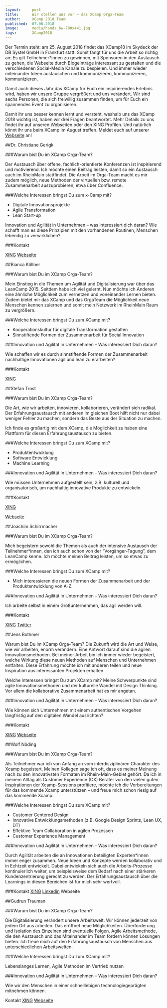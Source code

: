 ```yaml
---
layout:     post
title:      Wir stellen uns vor – das XCamp Orga-Team
author:     XCamp 2018 Team
published:  07.06.2018
image:      media/hands_bw-700x441.jpg
tags:       XCamp2018
---
```


Der Termin steht: am 25. August 2018 findet das XCamp18 im Skydeck der DB Systel GmbH in Frankfurt statt. Somit fängt für 
uns die Arbeit so richtig an: Es gilt Teilnehmer*innen zu gewinnen, mit Sponsoren in den Austausch zu gehen, die Webseite 
durch Blogeinträge interessant zu gestalten und die verschiedenen Social-Media Kanäle zu bespielen. Und immer wieder 
miteinander Ideen austauschen und kommunizieren, kommunizieren, kommunizieren.

Damit auch dieses Jahr das XCamp für Euch ein inspirierendes Erlebnis wird, haben wir unsere Gruppe vergrößert und uns 
verändert. Wir sind sechs Personen, die sich freiwillig zusammen finden, um für Euch ein spannendes Event zu organisieren.

Damit ihr uns besser kennen lernt und versteht, weshalb uns das XCamp 2018 wichtig ist, haben wir drei Fragen beantwortet. 
Mehr Details zu uns findet ihr auf unseren Webseiten oder den XING Profilen. Und natürlich könnt ihr uns beim XCamp im 
August treffen. Meldet euch auf unserer [Webseite](https://xcamp.co/netvis/index) an!

##Dr. Christiane Gerigk

###Warum bist Du im XCamp Orga-Team?

Der Austausch über offene, fachlich-orientierte Konferenzen ist inspirierend und motivierend. 
Ich möchte einen Beitrag leisten, damit so ein Austausch auch im RheinMain stattfindet. Die Arbeit im Orga-Team macht 
es mir zudem möglich, neue Methoden der virtuellen bzw. remote Zusammenarbeit auszuprobieren, etwa über Confluence.

###Welche Interessen bringst Du zum x-Camp mit?

- Digitale Innovationsprojekte
- Agile Transformation
- Lean Start-up

Innovation und Agilität in Unternehmen – was interessiert dich daran?
Wie schafft man es diese Prinzipien mit den vorhandenen Routinen, Menschen lebendig zu verwirklichen?

###Kontakt

[XING](https://www.xing.com/profile/Christiane_Gerigk/cv)
[Webseite](https://digital-wachsen.de/)



##Bianca Köllner

###Warum bist Du im XCamp Orga-Team?

Mein Einstieg in die Themen um Agilität und Digitalisierung war über das LeanCamp 2015. Seitdem habe ich viel gelernt. 
Nun möchte ich Anderen eine ähnliche Möglichkeit zum vernetzen und voneinander Lernen bieten.
Zudem bietet mir das XCamp und das OrgaTeam die Möglichkeit neue Menschen kennen zulernen und somit mein Netzwerk im 
RheinMain Raum zu vergrößern.

###Welche Interessen bringst Du zum XCamp mit?

- Kooperationskultur für digitale Transformation gestalten
- Sinnstiftende Formen der Zusammenarbeit für Social Innovation

###Innovation und Agilität in Unternehmen – Was interessiert Dich daran?

Wie schaffen wir es durch sinnstiftende Formen der Zusammenarbeit nachhaltige Innovationen agil und lean zu erarbeiten?

###Kontakt

[XING](https://www.xing.com/profile/BiancaNadine_Koellner/cv)



##Stefan Trost

###Warum bist Du im XCamp Orga-Team?

Die Art, wie wir arbeiten, innovieren, kollaborieren, verändert sich radikal. Der Erfahrungsaustausch mit anderen im 
gleichen Boot hilft nicht nur dabei weniger Fehler zu machen, sondern das Beste aus der Situation zu machen.

Ich finde es großartig mit dem XCamp, die Möglichkeit zu haben eine Plattform für diesen Erfahrungsaustausch zu bieten.

###Welche Interessen bringst Du zum XCamp mit?
- Produktentwicklung
- Software Entwicklung
- Machine Learning

###Innovation und Agilität in Unternehmen – Was interessiert Dich daran?

Wie müssen Unternehmen aufgestellt sein, z.B. kulturell und organisatorisch, um nachhaltig innovative Produkte zu entwickeln.

###Kontakt

[XING](https://www.xing.com/profile/Stefan_Trost4/cv)

[Webseite](https://www.stefantrost.co/)



##Joachim Schirrmacher

###Warum bist Du im XCamp Orga-Team?

Mich begeistern sowohl die Themen als auch der intensive Austausch der Teilnehmer*innen, den ich auch schon von der “Vorgänger-Tagung”, dem LeanCamp kenne. Ich möchte meinen Beitrag leisten, um so etwas zu ermöglichen.

###Welche Interessen bringst Du zum XCamp mit?

- Mich interessieren die neuen Formen der Zusammenarbeit und der Produktentwicklung von A-Z.

###Innovation und Agilität in Unternehmen – Was interessiert Dich daran?

Ich arbeite selbst in einem Großunternehmen, das agil werden will.

###Kontakt

[XING](https://www.xing.com/profile/Joachim_Schirrmacher/cv)
[Twitter](https://twitter.com/jschirrmacher)



##Jens Bothmer

Warum bist Du im XCamp Orga-Team?
Die Zukunft wird die Art und Weise, wie wir arbeiten, enorm verändern. Eine Antwort darauf sind die agilen Innovationsmethoden. Bei meiner Arbeit bin ich immer wieder begeistert, welche Wirkung diese neuen Methoden auf Menschen und Unternehmen entfalten. Diese Erfahrung möchte ich mit anderen teilen und neue Inspiration aus interessanten Projekten erhalten.

Welche Interessen bringst Du zum XCamp mit?
Meine Schwerpunkte sind agile Innovationsmethoden und der kulturelle Wandel mit Design Thinking.
Vor allem die kollaborative Zusammenarbeit hat es mir angetan.

###Innovation und Agilität in Unternehmen – Was interessiert Dich daran?

Wie können sich Unternehmen mit einem authentischen Vorgehen langfristig auf den digitalen Wandel ausrichten?

###Kontakt

[XING](https://www.xing.com/profile/Jens_Bothmer/portfolio)
[Webseite](https://www.autentity.de/)



##Wolf Nöding

###Warum bist Du im XCamp Orga-Team?

Als Teilnehmer war ich von Anfang an vom interdisziplinären Charakter des Xcamp begeistert. Meinen Kollegen sage ich oft, dass es meiner Meinung nach zu den innovativsten Formaten im Rhein-Main-Gebiet gehört. Da ich in meinem Alltag als Customer Experience (CX) Berater von den vielen guten Inspirationen der Xcamp-Sessions profitiere, möchte ich die Vorbereitungen für das kommende Xcamp unterstützen – und freue mich schon riesig auf das kommende Xcamp.

###Welche Interessen bringst Du zum XCamp mit?

- Customer Centered Design
- Innovative Entwicklungsmethoden (z.B. Google Design Sprints, Lean UX, DT)
- Effektive Team Collaboration in agilen Prozessen
- Customer Experience Management

###Innovation und Agilität in Unternehmen – Was interessiert Dich daran?

Durch Agilität arbeiten die an Innovationen beteiligten Experten*innen immer enger zusammen. 
Neue Ideen und Konzepte werden kollaborativ und in Echtzeit entwickelt. Dabei entwickeln sich auch die Arbeits-Prozesse 
kontinuierlich weiter, um beispielsweise dem Bedarf nach einer stärkeren Kundenzentrierung gerecht zu werden. Der 
Erfahrungsaustausch über die Learnings in diesen Bereichen ist für mich sehr wertvoll.

###Kontakt
[XING](https://www.xing.com/profile/WolfH_Noeding/cv)
[Linkedin](https://www.linkedin.com/in/wolf-noeding-3a77722/)
Webseite



##Gudrun Trauman

###Warum bist Du im XCamp Orga-Team?

Die Digitalisierung verändert unsere Arbeitswelt. Wir können jederzeit von jedem Ort aus arbeiten. Das eröffnet neue 
Möglichkeiten. Überforderung und Isolation des Einzelnen sind eventuelle Folgen. Agile Arbeitsmethode, die den Austausch 
und das Miteinander im Team fördern können Lösungen bieten. Ich freue mich auf den Erfahrungsaustausch von Menschen aus 
unterschiedlichen Arbeitswelten.

###Welche Interessen bringst Du zum XCamp mit?

Lebenslanges Lernen, Agile Methoden im Vertrieb nutzen

###Innovation und Agilität in Unternehmen – Was interessiert Dich daran?

Wie wir den Menschen in einer schnelllebigen technologiegeprägten mitnehmen können.

Kontakt
[XING](https://www.xing.com/profile/Gudrun_Traumann/cv)
[Webseite](https://www.gudrun-traumann.com/)
